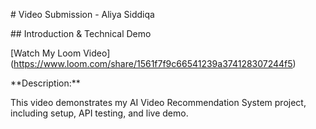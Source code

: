\# Video Submission - Aliya Siddiqa



\## Introduction \& Technical Demo

\[Watch My Loom Video](https://www.loom.com/share/1561f7f9c66541239a374128307244f5)



\*\*Description:\*\*  

This video demonstrates my AI Video Recommendation System project, including setup, API testing, and live demo.




